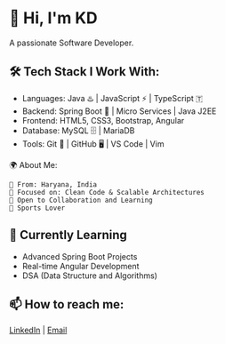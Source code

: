 # 👋 Hi, I'm KD
A passionate Software Developer. 

## 🛠️ Tech Stack I Work With:

  - Languages: Java ♨️ | JavaScript ⚡ | TypeScript 🇹
  - Backend:  Spring Boot 🍃 | Micro Services | Java J2EE 
  - Frontend: HTML5, CSS3, Bootstrap, Angular
  - Database: MySQL 🗄️ | MariaDB
  - Tools: Git 🧰 | GitHub 🖥️ | VS Code | Vim

🌍 About Me:

    🏡 From: Haryana, India
    🎯 Focused on: Clean Code & Scalable Architectures
    🤝 Open to Collaboration and Learning
    💪 Sports Lover 

## 🧠 Currently Learning
- Advanced Spring Boot Projects
- Real-time Angular Development
- DSA (Data Structure and Algorithms) 

## 📫 How to reach me:
[LinkedIn](https://www.linkedin.com/in/kuldeep-guhani-9a1848207) | [Email](guhanikuldeep840@gmail.com)
